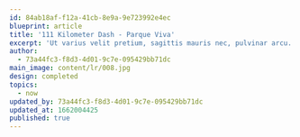 ```yaml
---
id: 84ab18af-f12a-41cb-8e9a-9e723992e4ec
blueprint: article
title: '111 Kilometer Dash - Parque Viva'
excerpt: 'Ut varius velit pretium, sagittis mauris nec, pulvinar arcu.'
author:
  - 73a44fc3-f8d3-4d01-9c7e-095429bb71dc
main_image: content/lr/008.jpg
design: completed
topics:
  - now
updated_by: 73a44fc3-f8d3-4d01-9c7e-095429bb71dc
updated_at: 1662004425
published: true
---
```

